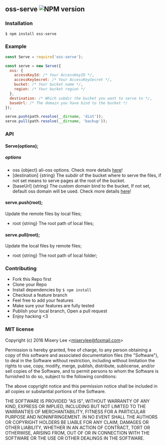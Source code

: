 ## oss-serve ![NPM version](https://img.shields.io/npm/v/oss-serve.svg?style=flat)



### Installation
```bash
$ npm install oss-serve
```

### Example
```js
const Serve = require('oss-serve');

const serve = new Serve({
  oss: {
    accessKeyId: /* Your AccessKeyID */,
    accessKeySecret: /* Your AccessKeySecret */,
    bucket: /* Your bucket name */,
    region: /* Your bucket region */
  },
  destination: /* Which subdir the bucket you want to serve to */,
  baseUrl: /* The domain you have bind to the bucket */
});

serve.push(path.resolve(__dirname, 'dist'));
serve.pull(path.resolve(__dirname, 'backup'));
```

### API
#### Serve(options);
##### options
* oss {object} ali-oss options. Check more details [here](https://github.com/ali-sdk/ali-oss#ossoptions)!
* [destination] {string} The subdir of the bucket where to serve the files, if not set means to
serve pages at the root of the bucket.
* [baseUrl] {string} The custom domain bind to the bucket, If not set, default oss domain will be used. Check more details [here](https://github.com/ali-sdk/ali-oss#getobjecturlname-baseurl)!

#### serve.push(root);
Update the remote files by local files;

* root {string} The root path of local files;

#### serve.pull(root);
Update the local files by remote files;

* root {string} The root path of local folder;

### Contributing
- Fork this Repo first
- Clone your Repo
- Install dependencies by `$ npm install`
- Checkout a feature branch
- Feel free to add your features
- Make sure your features are fully tested
- Publish your local branch, Open a pull request
- Enjoy hacking <3

### MIT license
Copyright (c) 2016 Misery Lee &lt;miserylee@foxmail.com&gt;

Permission is hereby granted, free of charge, to any person obtaining a copy
of this software and associated documentation files (the &quot;Software&quot;), to deal
in the Software without restriction, including without limitation the rights
to use, copy, modify, merge, publish, distribute, sublicense, and/or sell
copies of the Software, and to permit persons to whom the Software is
furnished to do so, subject to the following conditions:

The above copyright notice and this permission notice shall be included in
all copies or substantial portions of the Software.

THE SOFTWARE IS PROVIDED &quot;AS IS&quot;, WITHOUT WARRANTY OF ANY KIND, EXPRESS OR
IMPLIED, INCLUDING BUT NOT LIMITED TO THE WARRANTIES OF MERCHANTABILITY,
FITNESS FOR A PARTICULAR PURPOSE AND NONINFRINGEMENT. IN NO EVENT SHALL THE
AUTHORS OR COPYRIGHT HOLDERS BE LIABLE FOR ANY CLAIM, DAMAGES OR OTHER
LIABILITY, WHETHER IN AN ACTION OF CONTRACT, TORT OR OTHERWISE, ARISING FROM,
OUT OF OR IN CONNECTION WITH THE SOFTWARE OR THE USE OR OTHER DEALINGS IN
THE SOFTWARE.
